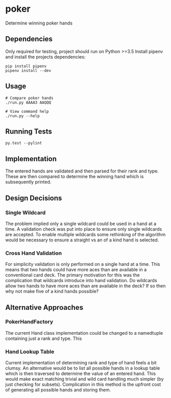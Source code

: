 # poker
Determine winning poker hands

## Dependencies
Only required for testing, project should run on Python >=3.5
Install pipenv and install the projects dependencies:
```
pip install pipenv
pipenv install --dev
```

## Usage
```
# Compare poker hands
./run.py AAAA3 AAQQQ

# View command help
./run.py --help
```

## Running Tests
```
py.test --pylint
```

## Implementation
The entered hands are validated and then parsed for their rank and type. These
are then compared to determine the winning hand which is subsequently printed.

## Design Decisions
### Single Wildcard
The problem implied only a single wildcard could be used in a hand at a time.
A validation check was put into place to ensure only single wildcards are
accepted. To enable multiple wildcards some rethinking of the algorithm
would be necessary to ensure a straight vs an of a kind hand is selected.

### Cross Hand Validation
For simplicity validation is only performed on a single hand at a time. This
means that two hands could have more aces than are available in a conventional
card deck. The primary motivation for this was the complication that wildcards
introduce into hand validation. Do wildcards allow two hands to have more aces
than are available in the deck? If so then why not make five of a kind hands
possible?

## Alternative Approaches
### PokerHandFactory
The current Hand class implementation could be changed to a namedtuple
containing just a rank and type. This

### Hand Lookup Table
Current implementation of determining rank and type of hand feels a bit
clumsy. An alternative would be to list all possible hands in a lookup table
which is then traversed to determine the value of an entered hand. This would
make exact matching trivial and wild card handling much simpler (by just
checking for subsets). Complication in this method is the upfront cost of
generating all possible hands and storing them.
